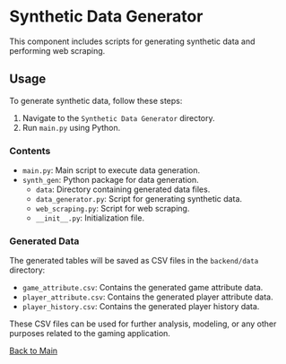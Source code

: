 # Synthetic Data Generator

This component includes scripts for generating synthetic data and performing web scraping.

## Usage

To generate synthetic data, follow these steps:

1. Navigate to the `Synthetic Data Generator` directory.
2. Run `main.py` using Python.

### Contents

- `main.py`: Main script to execute data generation.
- `synth_gen`: Python package for data generation.
  - `data`: Directory containing generated data files.
  - `data_generator.py`: Script for generating synthetic data.
  - `web_scraping.py`: Script for web scraping.
  - `__init__.py`: Initialization file.

### Generated Data

The generated tables will be saved as CSV files in the `backend/data` directory:

- `game_attribute.csv`: Contains the generated game attribute data.
- `player_attribute.csv`: Contains the generated player attribute data.
- `player_history.csv`: Contains the generated player history data.

These CSV files can be used for further analysis, modeling, or any other purposes related to the gaming application.

[Back to Main](../README.md)